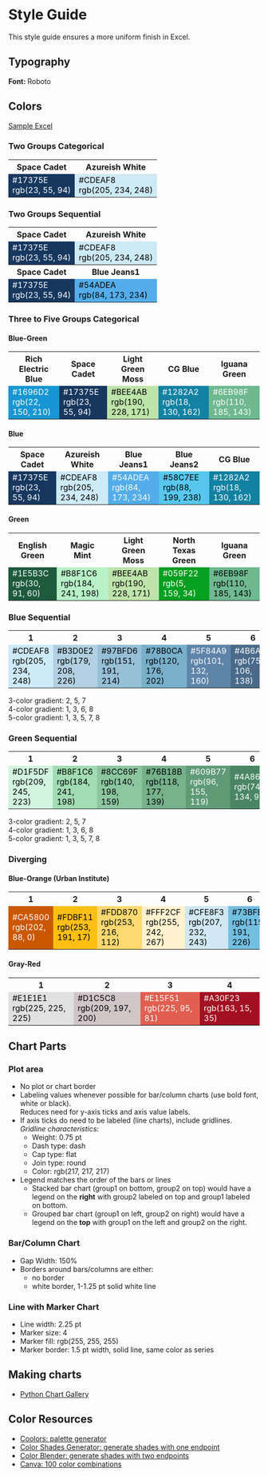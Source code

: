 # Style Guide

This style guide ensures a more uniform finish in Excel.

## Typography
<b> Font: </b> Roboto

## Colors
[Sample Excel](./assets/spreadsheets/StyleGuide.xlsx)

<!-- HTML -->
<h3>Two Groups Categorical
    </h3>
<table class="myTable">
	<tr>
		<th>Space Cadet</th>
		<th>Azureish White</th>
	</tr>
	<tr>
		<td style="background-color:#17375E;color:white;">#17375E <br>rgb(23, 55, 94)</td>
        <td style="background-color:#CDEAF8;color:black;">#CDEAF8 <br>rgb(205, 234, 248)</td> 
	</tr>
</table>

    
<h3>Two Groups Sequential
    </h3>
<table class="myTable">
	<tr>
		<th>Space Cadet</th>
		<th>Azureish White</th>
	</tr>
	<tr>
		<td style="background-color:#17375E;color:white;">#17375E <br>rgb(23, 55, 94)</td>
        <td style="background-color:#CDEAF8;color:black;">#CDEAF8 <br>rgb(205, 234, 248)</td> 
	</tr>
	<tr>
		<th>Space Cadet</th>
		<th>Blue Jeans1</th>
	</tr>
	<tr>
		<td style="background-color:#17375E;color:white;">#17375E <br>rgb(23, 55, 94)</td>
        <td style="background-color:#54ADEA;color:black;">#54ADEA <br>rgb(84, 173, 234)</td> 
	</tr>    
</table>

     
<h3>Three to Five Groups Categorical
    </h3>
    <h4> Blue-Green
    </h4>
<table class="myTable">
	<tr>
		<th>Rich Electric Blue</th>
		<th>Space Cadet</th>
		<th>Light Green Moss</th>
		<th>CG Blue</th>
		<th>Iguana Green</th>        
	</tr>    
    <tr>
		<td style="background-color:#1696D2;color:white;">#1696D2 <br>rgb(22, 150, 210)</td>
        <td style="background-color:#17375E;color:white;">#17375E <br>rgb(23, 55, 94)</td>
        <td style="background-color:#BEE4AB;color:black;">#BEE4AB <br>rgb(190, 228, 171)</td>
        <td style="background-color:#1282A2;color:white;">#1282A2 <br>rgb(18, 130, 162)</td> 
        <td style="background-color:#6EB98F ;color:white;">#6EB98F <br>rgb(110, 185, 143)</td>         
    </tr>
  
</table>
    
    
<h4>Blue
    </h4>
<table class="myTable">
	<tr>
		<th>Space Cadet</th>
		<th>Azureish White</th>
		<th>Blue Jeans1</th>
		<th>Blue Jeans2</th>
		<th>CG Blue</th>        
	</tr>
	<tr>
		<td style="background-color:#17375E;color:white;">#17375E <br>rgb(23, 55, 94)</td>
        <td style="background-color:#CDEAF8;color:black;">#CDEAF8 <br>rgb(205, 234, 248)</td>
		<td style="background-color:#54ADEA;color:white;">#54ADEA <br>rgb(84, 173, 234)</td>
		<td style="background-color:#58C7EE;color:black;">#58C7EE <br>rgb(88, 199, 238)</td>
        <td style="background-color:#1282A2;color:white;">#1282A2 <br>rgb(18, 130, 162)</td> 
	</tr>
</table>

<h4>Green 
    </h4>
<table class="myTable">
    <tr>
		<th>English Green</th>
		<th>Magic Mint</th>
		<th>Light Green Moss</th>
		<th>North Texas Green</th>
		<th>Iguana Green</th>        
	</tr>
	<tr>
		<td style="background-color:#1E5B3C;color:white;">#1E5B3C <br>rgb(30, 91, 60)</td>
        <td style="background-color:#B8F1C6;color:black;">#B8F1C6 <br>rgb(184, 241, 198)</td>
		<td style="background-color:#BEE4AB;color:black;">#BEE4AB <br>rgb(190, 228, 171)</td>
		<td style="background-color:#059F22;color:white;">#059F22 <br>rgb(5, 159, 34)</td>
        <td style="background-color:#6EB98F;color:black;">#6EB98F <br>rgb(110, 185, 143)</td>
	</tr>
</table> 
    
<h3>Blue Sequential 
    </h3>
<table class="myTable">
    <tr>
		<th>1</th>
		<th>2</th>
		<th>3</th>
		<th>4</th>
		<th>5</th> 
        <th>6</th>
    	<th>7</th>
        <th>8</th> 
	</tr>
	<tr>
		<td style="background-color:#CDEAF8;color:black;">#CDEAF8<br>rgb(205, 234, 248)</td>
        <td style="background-color:#B3D0E2;color:black;">#B3D0E2<br>rgb(179, 208, 226)</td>
		<td style="background-color:#97BFD6;color:black;">#97BFD6<br>rgb(151, 191, 214)</td>
		<td style="background-color:#78B0CA;color:black;">#78B0CA<br>rgb(120, 176, 202)</td>
        <td style="background-color:#5F84A9;color:white;">#5F84A9<br>rgb(101, 132, 160)</td>
        <td style="background-color:#4B6A8A;color:white;">#4B6A8A<br>rgb(75, 106, 138)</td>
        <td style="background-color:#315174;color:white;">#315174<br>rgb(49, 81, 116)</td>
        <td style="background-color:#17375E;color:white;">#17375E<br>rgb(23, 55, 94)</td>           
	</tr>    
</table>    

3-color gradient: 2, 5, 7
<br> 4-color gradient: 1, 3, 6, 8
<br> 5-color gradient: 1, 3, 5, 7, 8


<h3>Green Sequential 
    </h3>
<table class="myTable">
    <tr>
		<th>1</th>
		<th>2</th>
		<th>3</th>
		<th>4</th>
		<th>5</th> 
        <th>6</th>
    	<th>7</th>
        <th>8</th> 
	</tr>
	<tr>
		<td style="background-color:#D1F5DF;color:black;">#D1F5DF<br>rgb(209, 245, 223)</td>
        <td style="background-color:#A2DCB2;color:black;">#B8F1C6<br>rgb(184, 241, 198)</td>
		<td style="background-color:#8CC69F;color:black;">#8CC69F<br>rgb(140, 198, 159)</td>
		<td style="background-color:#76B18B;color:black;">#76B18B<br>rgb(118, 177, 139)</td>
        <td style="background-color:#609B77;color:white;">#609B77<br>rgb(96, 155, 119)</td>
        <td style="background-color:#4A8663;color:white;">#4A8663<br>rgb(74, 134, 99)</td>
        <td style="background-color:#347050;color:white;">#347050<br>rgb(52, 112, 80)</td>
        <td style="background-color:#1E5B3C;color:white;">#1E5B3C<br>rgb(30, 91, 60)</td>           
	</tr>
</table> 

3-color gradient: 2, 5, 7
<br> 4-color gradient: 1, 3, 6, 8
<br> 5-color gradient: 1, 3, 5, 7, 8

<h3>Diverging 
    </h3>
    <h4>Blue-Orange (Urban Institute)
    </h4>
<table class="myTable">
    <tr>
		<th>1</th>
		<th>2</th>
		<th>3</th>
		<th>4</th>
		<th>5</th> 
        <th>6</th>
    	<th>7</th>
        <th>8</th> 
	</tr>
	<tr>
		<td style="background-color:#CA5800;color:white;">#CA5800<br>rgb(202, 88, 0)</td>
        <td style="background-color:#FDBF11;color:black;">#FDBF11<br>rgb(253, 191, 17)</td>
		<td style="background-color:#FDD870;color:black;">#FDD870<br>rgb(253, 216, 112)</td>
		<td style="background-color:#FFF2CF;color:black;">#FFF2CF<br>rgb(255, 242, 267)</td>
        <td style="background-color:#CFE8F3;color:black;">#CFE8F3<br>rgb(207, 232, 243)</td>
        <td style="background-color:#73BFE2;color:black;">#73BFE2<br>rgb(115, 191, 226)</td>
        <td style="background-color:#1696D2;color:white;">#1696D2<br>rgb(22, 150, 210)</td>
        <td style="background-color:#0A4C6A;color:white;">#0A4C6A<br>rgb(10, 76, 106)</td>           
	</tr>
</table> 

    
<h4>Gray-Red
    </h4>
<table class="myTable">
    <tr>
		<th>1</th>
		<th>2</th>
		<th>3</th>
		<th>4</th>
	</tr>
	<tr>
		<td style="background-color:#E1E1E1;color:black;">#E1E1E1<br>rgb(225, 225, 225)</td>
        <td style="background-color:#D1C5C8;color:black;">#D1C5C8<br>rgb(209, 197, 200)</td>
		<td style="background-color:#E15F51;color:white;">#E15F51<br>rgb(225, 95, 81)</td>
		<td style="background-color:#A30F23;color:white;">#A30F23<br>rgb(163, 15, 35)</td>          
	</tr>
</table>


## Chart Parts
### Plot area
* No plot or chart border
* Labeling values whenever possible for bar/column charts (use bold font, white or black).
<br>Reduces need for y-axis ticks and axis value labels.
* If axis ticks do need to be labeled (line charts), include gridlines.
<br> <i> Gridline characteristics: </i>
     * Weight: 0.75 pt
     * Dash type: dash
     * Cap type: flat
     * Join type: round
     * Color: rgb(217, 217, 217)
* Legend matches the order of the bars or lines
    * Stacked bar chart (group1 on bottom, group2 on top) would have a legend on the <b>right</b> with group2 labeled on top and group1 labeled on bottom.
    * Grouped bar chart (group1 on left, group2 on right) would have a legend on the <b>top</b> with group1 on the left and group2 on the right.

### Bar/Column Chart
* Gap Width: 150%
* Borders around bars/columns are either:
    * no border
    * white border, 1-1.25 pt solid white line

### Line with Marker Chart
* Line width: 2.25 pt
* Marker size: 4
* Marker fill: rgb(255, 255, 255)
* Marker border: 1.5 pt width, solid line, same color as series

## Making charts

* [Python Chart Gallery](https://python-graph-gallery.com/)

## Color Resources
* [Coolors: palette generator](https://coolors.co/app)
* [Color Shades Generator: generate shades with one endpoint](https://superdevresources.com/tools/color-shades)
* [Color Blender: generate shades with two endpoints](https://meyerweb.com/eric/tools/color-blend/)
* [Canva: 100 color combinations](https://www.canva.com/learn/100-color-combinations/)